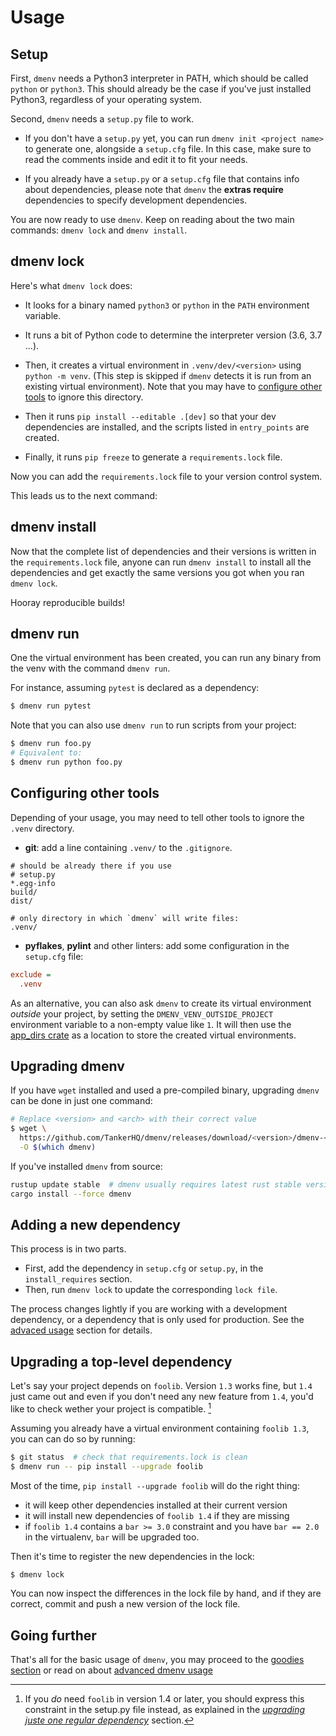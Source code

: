 # Usage

## Setup

First, `dmenv` needs a Python3 interpreter in PATH, which should be called `python` or `python3`. This should already be the case if you've just installed Python3, regardless of your operating system.

Second, `dmenv` needs a `setup.py` file to work.

* If you don't have a `setup.py` yet, you can run `dmenv init <project name>`
  to generate one, alongside a `setup.cfg` file. In this case, make sure to read the comments inside
  and edit it to fit your needs.

* If you already have a `setup.py` or a `setup.cfg` file that contains info about dependencies, please note that `dmenv` the
 **extras require** dependencies to specify development dependencies.

You are now ready to use `dmenv`. Keep on reading about the two main commands: `dmenv lock` and `dmenv install`.


## dmenv lock

Here's what `dmenv lock` does:

* It looks for a binary named `python3` or `python` in the `PATH` environment variable.
* It runs a bit of Python code to determine the interpreter version (3.6, 3.7 ...).
* Then, it creates a virtual environment in `.venv/dev/<version>` using `python -m venv`.
  (This step is skipped if `dmenv` detects it is run from an existing virtual environment).
  Note that you may have to [configure other tools](./advanced_usage.md#configuring-other-tools) to ignore this directory.


* Then it runs `pip install --editable .[dev]` so that your dev dependencies are
  installed, and the scripts listed in `entry_points` are created.

* Finally, it runs `pip freeze` to generate a `requirements.lock` file.

Now you can add the `requirements.lock` file to your version control system.


This leads us to the next command:

## dmenv install

Now that the complete list of dependencies and their versions is written in the
`requirements.lock` file, anyone can run `dmenv install` to install all the
dependencies and get exactly the same versions you got when you ran `dmenv lock`.

Hooray reproducible builds!


## dmenv run

One the virtual environment has been created, you can run any binary from the venv with the command
`dmenv run`.

For instance, assuming `pytest` is declared as a dependency:

```bash
$ dmenv run pytest
```

Note that you can also use `dmenv run` to run scripts from your project:

```bash
$ dmenv run foo.py
# Equivalent to:
$ dmenv run python foo.py
```


## Configuring other tools

Depending of your usage, you may need to tell other tools to ignore the `.venv` directory.

* **git**: add a line containing `.venv/` to the `.gitignore`.

```text
# should be already there if you use
# setup.py
*.egg-info
build/
dist/

# only directory in which `dmenv` will write files:
.venv/
```

* **pyflakes**, **pylint** and other linters: add some configuration in the `setup.cfg` file:

```ini
exclude =
  .venv
```

As an alternative, you can also ask `dmenv` to create its virtual environment *outside* your project,
by setting the `DMENV_VENV_OUTSIDE_PROJECT` environment variable to a non-empty value like `1`. It will then use
the [app_dirs crate](https://crates.io/crates/app_dirs) as a location to store the created virtual environments.

## Upgrading dmenv

If you have `wget` installed and used a pre-compiled binary, upgrading `dmenv` can be done in just one command:

```bash
# Replace <version> and <arch> with their correct value
$ wget \
  https://github.com/TankerHQ/dmenv/releases/download/<version>/dmenv-<arch> \
  -O $(which dmenv)
```

If you've installed `dmenv` from source:

```bash
rustup update stable  # dmenv usually requires latest rust stable version
cargo install --force dmenv
```

## Adding a new dependency

This process is in two parts.

* First, add the dependency in `setup.cfg` or `setup.py`, in the `install_requires` section.
* Then, run `dmenv lock` to update the corresponding `lock file`.

The process changes lightly if you are working with a development dependency, or a dependency that is only used for production.
See the [advaced usage](./advanced_usage.md)  section for details.

## Upgrading a top-level dependency

Let's say your project depends on `foolib`. Version `1.3` works fine, but
`1.4` just came out and even if you don't need any new feature from `1.4`,
you'd like to check wether your project is compatible. [^1]

Assuming you already have a virtual environment containing `foolib 1.3`, you can can do so by running:

```bash
$ git status  # check that requirements.lock is clean
$ dmenv run -- pip install --upgrade foolib
```

Most of the time, `pip install --upgrade foolib` will do the right thing:

* it will keep other dependencies installed at their current version
* it will install new dependencies of `foolib 1.4` if they are missing
* if `foolib 1.4` contains a `bar >= 3.0` constraint and you have `bar == 2.0` in the virtualenv, `bar` will
  be upgraded too.

Then it's time to register the new dependencies in the lock:

```bash
$ dmenv lock
```

You can now inspect the differences in the lock file by hand, and if they are correct, commit and push a new version of the lock file.

## Going further

That's all for the basic usage of `dmenv`, you may proceed to the [goodies section](./goodies.md) or read on about [advanced dmenv usage](./advanced_usage.md)


[^1]: If you *do* need `foolib` in version 1.4 or later, you should express this constraint in the setup.py file instead, as explained in the *[upgrading juste one regular dependency](./advanced_usage.md#upgrading_just_one_development_dependency)*
section.

